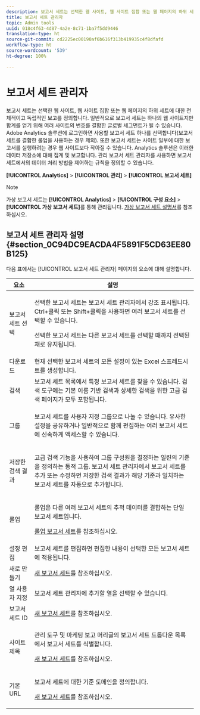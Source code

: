 ```yaml
---
description: 보고서 세트는 선택한 웹 사이트, 웹 사이트 집합 또는 웹 페이지의 하위 세트에 대한 전체적이고 독립적인 보고를 정의합니다. 일반적으로 보고서 세트는 하나의 웹 사이트지만 합계를 얻기 위해 여러 사이트의 번호를 결합한 글로벌 세그먼트가 될 수 있습니다. Adobe Analytics 솔루션에 로그인하면 사용할 보고서 세트 하나를 선택합니다(보고서 세트를 결합한 롤업을 사용하는 경우 제외). 또한 보고서 세트는 사이트 일부에 대한 보고서를 실행하려는 경우 웹 사이트보다 작아질 수 있습니다. Analytics 솔루션은 이러한 데이터 저장소에 대해 집계 및 보고합니다. 관리 보고서 세트 관리자를 사용하면 보고서 세트에서의 데이터 처리 방법을 제어하는 규칙을 정의할 수 있습니다.
title: 보고서 세트 관리자
topic: Admin tools
uuid: 018c4f63-4d87-4a2e-8c71-1ba7f5dd9446
translation-type: ht
source-git-commit: cd2225ec00190af6b616f313b419935c4f8dfafd
workflow-type: ht
source-wordcount: '539'
ht-degree: 100%

---
```



# 보고서 세트 관리자

보고서 세트는 선택한 웹 사이트, 웹 사이트 집합 또는 웹 페이지의 하위 세트에 대한 전체적이고 독립적인 보고를 정의합니다. 일반적으로 보고서 세트는 하나의 웹 사이트지만 합계를 얻기 위해 여러 사이트의 번호를 결합한 글로벌 세그먼트가 될 수 있습니다. Adobe Analytics 솔루션에 로그인하면 사용할 보고서 세트 하나를 선택합니다(보고서 세트를 결합한 롤업을 사용하는 경우 제외). 또한 보고서 세트는 사이트 일부에 대한 보고서를 실행하려는 경우 웹 사이트보다 작아질 수 있습니다. Analytics 솔루션은 이러한 데이터 저장소에 대해 집계 및 보고합니다. 관리 보고서 세트 관리자를 사용하면 보고서 세트에서의 데이터 처리 방법을 제어하는 규칙을 정의할 수 있습니다.

**[!UICONTROL Analytics]** > **[!UICONTROL 관리]** > **[!UICONTROL 보고서 세트]**

>[!NOTE]
>
>가상 보고서 세트는 **[!UICONTROL Analytics]** > **[!UICONTROL 구성 요소]** > **[!UICONTROL 가상 보고서 세트]**&#x200B;를 통해 관리됩니다. [가상 보고서 세트 설명서](/help/components/vrs/vrs-about.md)를 참조하십시오.

## 보고서 세트 관리자 설명 {#section_0C94DC9EACDA4F5891F5CD63EE80B125}

다음 표에서는 [!UICONTROL 보고서 세트 관리자] 페이지의 요소에 대해 설명합니다.

<table id="table_F739FBD8DB8D409E916F12F61C5953D0"> 
 <thead> 
  <tr> 
   <th colname="col1" class="entry"> 요소 </th> 
   <th colname="col2" class="entry"> 설명 </th> 
  </tr> 
 </thead>
 <tbody> 
  <tr> 
   <td colname="col1"> <span class="wintitle"> 보고서 세트 선택</span> </td> 
   <td colname="col2"> <p>선택한 보고서 세트는 <span class="wintitle">보고서 세트 관리자</span>에서 강조 표시됩니다. <span class="uicontrol">Ctrl+클릭</span> 또는 <span class="uicontrol">Shift+클릭</span>을 사용하면 여러 보고서 세트를 선택할 수 있습니다. </p> <p>선택한 보고서 세트는 다른 보고서 세트를 선택할 때까지 선택된 채로 유지됩니다. </p> </td> 
  </tr> 
  <tr> 
   <td colname="col1"> <span class="wintitle"> 다운로드</span> </td> 
   <td colname="col2"> 현재 선택한 보고서 세트의 모든 설정이 있는 Excel 스프레드시트를 생성합니다. </td> 
  </tr> 
  <tr> 
   <td colname="col1"> <span class="wintitle"> 검색</span> </td> 
   <td colname="col2"> 보고서 세트 목록에서 특정 보고서 세트를 찾을 수 있습니다. 검색 도구에는 기본 이름 기반 검색과 상세한 검색을 위한 고급 검색 페이지가 모두 포함됩니다. </td> 
  </tr> 
  <tr> 
   <td colname="col1"> <span class="wintitle">그룹 </span> </td> 
   <td colname="col2"> <p>보고서 세트를 사용자 지정 그룹으로 나눌 수 있습니다. 유사한 설정을 공유하거나 일반적으로 함께 편집하는 여러 보고서 세트에 신속하게 액세스할 수 있습니다. </p> </td> 
  </tr> 
  <tr> 
   <td colname="col1"> <span class="wintitle"> 저장한 검색 결과</span> </td> 
   <td colname="col2"> <p><span class="wintitle">고급 검색</span> 기능을 사용하여 그룹 구성원을 결정하는 일련의 기준을 정의하는 동적 그룹. <span class="wintitle">보고서 세트 관리자</span>에서 보고서 세트를 추가 또는 수정하면 <span class="wintitle">저장한 검색 결과</span>가 해당 기준과 일치하는 보고서 세트를 자동으로 추가합니다. </p> </td> 
  </tr> 
  <tr> 
   <td colname="col1"> <span class="wintitle"> 롤업</span> </td> 
   <td colname="col2"> <p>롤업은 다른 여러 보고서 세트의 추적 데이터를 결합하는 단일 보고서 세트입니다. </p> <p> <a href="/help/admin/c-manage-report-suites/rollup-report-suite.md"> 롤업 보고서 세트</a>를 참조하십시오. </p> </td> 
  </tr> 
  <tr> 
   <td colname="col1"> <span class="wintitle"> 설정 편집</span> </td> 
   <td colname="col2"> 보고서 세트를 편집하면 편집한 내용이 선택한 모든 보고서 세트에 적용됩니다. </td> 
  </tr> 
  <tr> 
   <td colname="col1"> <span class="wintitle"> 새로 만들기</span> </td> 
   <td colname="col2"><a href="/help/admin/c-manage-report-suites/c-new-report-suite/new-report-suite.md">새 보고서 세트</a>를 참조하십시오. </td> 
  </tr> 
  <tr> 
   <td colname="col1"> <span class="wintitle"> 열 사용자 지정</span> </td> 
   <td colname="col2"><span class="wintitle">보고서 세트 관리자</span>에 추가할 열을 선택할 수 있습니다. </td> 
  </tr> 
  <tr> 
   <td colname="col1"> <span class="wintitle"> 보고서 세트 ID</span> </td> 
   <td colname="col2"><a href="/help/admin/c-manage-report-suites/c-new-report-suite/new-report-suite.md">새 보고서 세트</a>를 참조하십시오. </td> 
  </tr> 
  <tr> 
   <td colname="col1"> <span class="wintitle"> 사이트 제목</span> </td> 
   <td colname="col2"> <p>관리 도구 및 마케팅 보고 머리글의 보고서 세트 드롭다운 목록에서 보고서 세트를 식별합니다. </p> <p><a href="/help/admin/c-manage-report-suites/c-new-report-suite/new-report-suite.md">새 보고서 세트</a>를 참조하십시오. </p> </td> 
  </tr> 
  <tr> 
   <td colname="col1"> <span class="wintitle"> 기본 URL</span> </td> 
   <td colname="col2"> <p>보고서 세트에 대한 기준 도메인을 정의합니다. </p> <p><a href="/help/admin/c-manage-report-suites/c-new-report-suite/new-report-suite.md">새 보고서 세트</a>를 참조하십시오. </p> </td> 
  </tr> 
 </tbody> 
</table>

